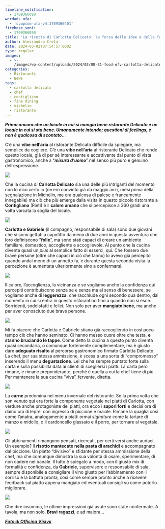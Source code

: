 ```yaml
---
timeline_notification:
  - 1709366098
wordads_ufa:
  - 's:wpcom-ufa-v4:1709366401'
firehose_sent:
  - 1709366098
title: 'La ricetta di Carlotta Delicato: la forza delle idee e della famiglia'
author: Alessandro Creta
date: 2024-03-02T07:54:57.000Z
type: regular
images:
  - >-
    /images/wp-content/uploads/2024/03/00-31-food-ofv-carlotta-delicato_social-37.webp
categories:
  - Ristoranti
  - News
tags:
  - carlotta delicato
  - chef
  - contigliano
  - fine dining
  - michelin
  - ristorante
---
```


***Prima ancora che un locale in cui si mangia bene ristorante Delicato è un locale in cui si sta bene. Umanamente intendo; questioni di feelings, e non è qualcosa di scontato.***..

C’è una **vibe nell’aria** al ristorante Delicato difficile da spiegare, ma semplice da cogliere. C’è una **vibe nell’aria** al ristorante Delicato che rende questo locale, già di per sé interessante e accattivante dal punto di vista gastronomico, anche a “***misura d’uomo***” nel senso più puro e genuino dell’espressione.

![](/images/wp-content/uploads/2024/03/00-31-food-ofv-carlotta-delicato\_social-46.webp)

Che la cucina di **Carlotta Delicato** sia una delle più intriganti del momento non lo dico certo io (ne ero convinto già da maggio anzi, mesi prima della segnalazione in Michelin, ma era qualcosa di palese e francamente innegabile) ma ciò che più emerge dalla visita in questo piccolo ristorante a **Contigliano** (Rieti) è il **calore umano** che si percepisce a 360 gradi una volta varcata la soglia del locale.

![](/images/wp-content/uploads/2024/02/00-31-food-ofv-carlotta-delicato\_social-8.webp)

**Carlotta e Gabriele** (il compagno, responsabile di sala) sono due giovani che si sono gettati a capofitto da meno di due anni in questa avventura che loro definiscono “**folle**”, ma sono stati capaci di creare un ambiente familiare, domestico, accogliente e accoglievole. Al punto che la cucina diventa quasi un *plus* al semplice fatto di esserci, qui. Che fossero due brave persone (oltre che capaci in ciò che fanno) lo avevo già percepito quando andai meno di un annetto fa, e durante questa seconda visita la percezione è aumentata ulteriormente sino a confermarsi.

![](/images/wp-content/uploads/2024/03/00-31-food-ofv-carlotta-delicato\_social-15.webp)

Il calore, l’accoglienza, la vicinanza e se vogliamo anche la confidenza qui percepiti contribuiscono senza se e senza ma al senso di benessere, se vogliamo anche di **leggerezza**, che racchiude ogni secondo qua dentro, dal momento in cui si entra in questo ristorantino fino a quando non si esce. Sorridenti, soddisfatti e felici. Non solo per aver **mangiato bene**, ma anche per aver conosciuto due brave persone.

![](/images/wp-content/uploads/2024/03/00-31-food-ofv-carlotta-delicato\_social-16.webp)

Mi fa piacere che Carlotta e Gabriele stiano già raccogliendo in così poco tempo ciò che hanno seminato. Ci hanno messo cuore oltre che testa, **e stanno bruciando le tappe**. Come detto la cucina a questo punto diventa quasi secondaria, o comunque fortemente complementare, ma è giusto dare **adeguato risalto** al percorso gastronomico firmato Carlotta Delicato. La chef, per sua stessa ammissione, è scesa a una sorta di “compromesso” inserendo il menu **degustazione**. Lei che ha sempre puntato forte sulla carta e sulla possibilità data ai clienti di scegliersi i piatti. La carta però rimane, e rimane preponderante, perché è quella a cui la chef tiene di più. Per mantenere la sua cucina “viva”, fervente, diretta.

![](/images/wp-content/uploads/2024/03/00-31-food-ofv-carlotta-delicato\_social-33.webp)

La **carne** predomina nel menu invernale del ristorante. Se la prima volta che son venuto qui era forte la componente vegetale nei piatti di Carlotta, con verdure anche protagoniste dei piatti, ora ecco i **sapori forti** e decisi ora di daino ora di lepre, con ingresso di piccione e maiale. Rimane la quaglia così come l’anatra, analogamente a piatti ormai *signature* come la tartare di manzo e midollo, o il cardoncello glassato e il porro, per tornare al vegetale.

![](/images/wp-content/uploads/2024/03/00-31-food-ofv-carlotta-delicato\_social-41.webp)

Gli abbinamenti rimangono pensati, ricercati, per certi versi anche audaci. Un esempio? Il **risotto mantecato nella pasta di arachidi** e accompagnato dal piccione. Un piatto “divisivo” e sfidante per stessa ammissione della chef, ma che comunque dimostra la sua volontà di osare, sperimentare, di non cadere nel banale. Il tutto è spiegato a modo, con il giusto mix di formalità e confidenza, da **Gabriele**, supervisore e responsabile di sala, sempre disponibile a consigliare il vino giusto per l’abbinamento con il sorriso e la battuta pronta, così come sempre pronto anche a ricevere feedback sul piatto appena mangiato ed eventuali consigli su come poterlo migliorare.

![](/images/wp-content/uploads/2024/03/00-31-food-ofv-carlotta-delicato\_social-45.webp)

Che dire insomma, le ottime impressioni già avute sono state confermate. A tavola, ma non solo. **Bravi ragazzi**, e ad maiora… 

<a href="https://www.officinavisiva.it/" target="_blank" rel="noreferrer noopener"><strong><em>Foto di Officina Visiva</em></strong></a>
